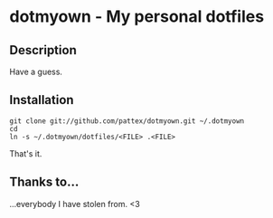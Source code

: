 dotmyown - My personal dotfiles
===============================

Description
-----------
Have a guess.

Installation
------------

    git clone git://github.com/pattex/dotmyown.git ~/.dotmyown
    cd
    ln -s ~/.dotmyown/dotfiles/<FILE> .<FILE>

That's it.

Thanks to…
----------
…everybody I have stolen from. &lt;3
